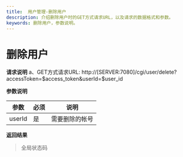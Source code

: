 ```yaml
---
title:  用户管理-删除用户
description: 介绍删除用户时的GET方式请求URL，以及请求的数据格式和参数。
keywords: 删除用户，参数说明。
---
```


# 删除用户

**请求说明**
a、GET方式请求URL:
http://[SERVER:7080]/cgi/user/delete?accessToken=$access_token&userId=$user_id

**参数说明**

| 参数   | 必须 | 说明           |
| ------ | ---- | -------------- |
| userId | 是   | 需要删除的帐号 |

**返回结果**

> 全局状态码